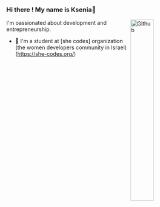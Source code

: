 ### Hi there ! My name is Ksenia👋

<img width="35%" align="right" alt="Github" src="https://user-images.githubusercontent.com/48678280/88862734-4903af80-d201-11ea-968b-9c939d88a37c.gif" />

I'm oassionated about development and entrepreneurship.
- 👯 I'm a student at [she codes] organization (the women developers community in Israel) (https://she-codes.org/) 

